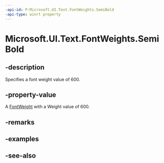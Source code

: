 ```yaml
---
-api-id: P:Microsoft.UI.Text.FontWeights.SemiBold
-api-type: winrt property
---
```


<!-- Property syntax
public Windows.UI.Text.FontWeight SemiBold { get; }
-->

# Microsoft.UI.Text.FontWeights.SemiBold

## -description

Specifies a font weight value of 600.

## -property-value

A [FontWeight](/uwp/api/windows.ui.text.fontweight) with a Weight value of 600.

## -remarks

## -examples

## -see-also
